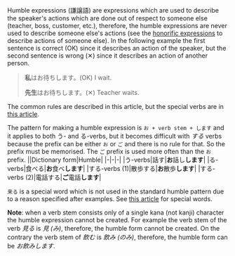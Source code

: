 Humble expressions (謙譲語) are expressions which are used to describe the speaker's actions which are done out of respect to someone else (teacher, boss, customer, etc.), therefore, the humble expressions are never used to describe someone else's actions (see the [honorific expressions](67) to describe actions of someone else).
In the following example the first sentence is correct (OK) since it describes an action of the speaker, but the second sentence is wrong (✕) since it describes an action of another person.

>**私**はお待ちします。(OK) I wait.
>
>**先生**はお待ちします。(✕) Teacher waits.

The common rules are described in this article, but the special verbs are in [this article](59).

The pattern for making a humble expression is `お + verb stem + します` and it applies to both う- and る-verbs, but it becomes difficult with *する* verbs because the prefix can be either `お` or `ご` and there is no rule for that. So the prefix must be memorised. The `ご` prefix is used more often than the `お` prefix.
||Dictionary form|Humble|
|-|-|-|
|う-verbs|話す|**お**話し**します**|
|る-verbs|食べる|**お**食べ**します**|
|する-verbs (1)|散歩する|**お**散歩**します**|
|する-verbs (2)|電話する|**ご**電話**します**|

`来る` is a special word which is not used in the standard humble pattern due to a reason specified after examples. See [this article](59) for special words.

**Note**: when a verb stem consists only of a single kana (not kanji) character the humble expression cannot be created. For example the verb stem of the verb *見る* is *見 (み)*, therefore, the humble form cannot be created. On the contrary the verb stem of *飲む* is *飲み (のみ)*, therefore, the humble form can be *お飲みします*.